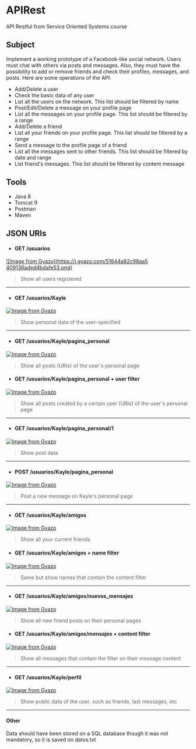# APIRest
API Restful from Service Oriented Systems course

## Subject
Implement a working prototype of a Facebook-like social network. Users must chat with others via posts and messages. Also, they must have the possibility to add or remove friends and check their profiles, messages, and posts. Here are some operations of the API:

- Add/Delete a user
- Check the basic data of any user
- List all the users on the network. This list should be filtered by name
- Post/Edit/Delete a message on your profile page
- List all the messages on your profile page. This list should be filtered by a range
- Add/Delete a friend
- List all your friends on your profile page. This list should be filtered by a range
- Send a message to the profile page of a friend
- List all the messages sent to other friends. This list should be filtered by date and range
- List friend's messages. This list should be filtered by content message

## Tools 
- Java 8
- Tomcat 9
- Postman
- Maven 

## JSON URIs
* #### GET /usuarios
[![Image from Gyazo](https://i.gyazo.com/51644a82c98aa5
409136aded4bdafe53.png)](https://gyazo.com/51644a82c98aa5409136aded4bdafe53)

> Show all users registered

---
* #### GET /usuarios/Kayle
[![Image from Gyazo](https://i.gyazo.com/5e9195ff6a42a6f30662b83b9d75f2ca.png)](https://gyazo.com/5e9195ff6a42a6f30662b83b9d75f2ca)

> Show personal data of the user-specified

---
* #### GET /usuarios/Kayle/pagina_personal
[![Image from Gyazo](https://i.gyazo.com/b466e3a821b10f70e51e02d086089ee3.png)](https://gyazo.com/b466e3a821b10f70e51e02d086089ee3)

> Show all posts (URIs) of the user's personal page

* #### GET /usuarios/Kayle/pagina_personal + user filter
[![Image from Gyazo](https://i.gyazo.com/4e7c168e998378a4a11a3e163693fb3e.png)](https://gyazo.com/4e7c168e998378a4a11a3e163693fb3e)

> Show all posts created by a certain user (URIs) of the user's personal page 

----
* #### GET /usuarios/Kayle/pagina_personal/1
[![Image from Gyazo](https://i.gyazo.com/473cacf325008674f3160dab551df8ca.png)](https://gyazo.com/473cacf325008674f3160dab551df8ca)

> Show post data

---
* #### POST /usuarios/Kayle/pagina_personal
[![Image from Gyazo](https://i.gyazo.com/9ee6e585dff3a1d4294181a286ffa84c.png)](https://gyazo.com/9ee6e585dff3a1d4294181a286ffa84c)

> Post a new message on Kayle's personal page

----
* #### GET /usuarios/Kayle/amigos
[![Image from Gyazo](https://i.gyazo.com/caffac2bf757551b9fdeb265c5f9c842.png)](https://gyazo.com/caffac2bf757551b9fdeb265c5f9c842)

> Show all your current friends

* #### GET /usuarios/Kayle/amigos + name filter
[![Image from Gyazo](https://i.gyazo.com/58a65dc72039015b437e3192215a7eb5.png)](https://gyazo.com/58a65dc72039015b437e3192215a7eb5)

> Same but show names that contain the content filter

----
* #### GET /usuarios/Kayle/amigos/nuevos_mensajes
[![Image from Gyazo](https://i.gyazo.com/fb5f3f85a31fc3e10667bc16dd65c937.png)](https://gyazo.com/fb5f3f85a31fc3e10667bc16dd65c937)

> Show all new friend posts on their personal pages

* #### GET /usuarios/Kayle/amigos/mensajes + content filter
[![Image from Gyazo](https://i.gyazo.com/3eee13bc73ad1f227188f8c98a73ff30.png)](https://gyazo.com/3eee13bc73ad1f227188f8c98a73ff30)

> Show all messages that contain the filter on their message content

----
* #### GET /usuarios/Kayle/perfil
[![Image from Gyazo](https://i.gyazo.com/b34ff18eca9ad55c75be9780c818c3f7.png)](https://gyazo.com/b34ff18eca9ad55c75be9780c818c3f7)

> Show public data of the user, such as friends, last messages, etc

---
#### Other
Data should have been stored on a SQL database though it was not mandatory, so it is saved on datos.txt  
